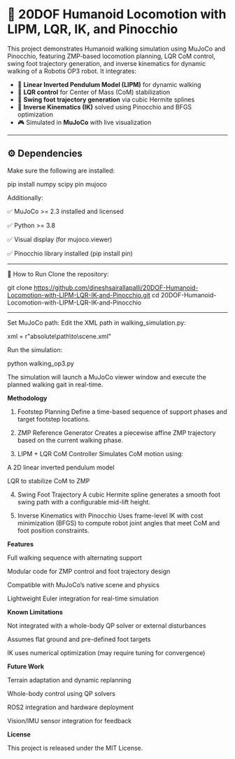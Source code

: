 # 🤖 20DOF Humanoid Locomotion with LIPM, LQR, IK, and Pinocchio

This project demonstrates Humanoid walking simulation using MuJoCo and Pinocchio, featuring ZMP-based locomotion planning, LQR CoM control, swing foot trajectory generation, and inverse kinematics for dynamic walking of a Robotis OP3 robot.  It integrates:

- 🧠 **Linear Inverted Pendulum Model (LIPM)** for dynamic walking
- 🧮 **LQR control** for Center of Mass (CoM) stabilization
- 🦶 **Swing foot trajectory generation** via cubic Hermite splines
- 🔧 **Inverse Kinematics (IK)** solved using Pinocchio and BFGS optimization
- 🎮 Simulated in **MuJoCo** with live visualization


---

## ⚙️ Dependencies

Make sure the following are installed:


pip install numpy scipy pin mujoco

Additionally:

✅ MuJoCo >= 2.3 installed and licensed

✅ Python >= 3.8

✅ Visual display (for mujoco.viewer)

✅ Pinocchio library installed (pip install pin)

---

🚀 How to Run
Clone the repository:

git clone https://github.com/dineshsairallapalli/20DOF-Humanoid-Locomotion-with-LIPM-LQR-IK-and-Pinocchio.git
cd 20DOF-Humanoid-Locomotion-with-LIPM-LQR-IK-and-Pinocchio

---

Set MuJoCo path: Edit the XML path in walking_simulation.py:

xml = r"absolute\path\to\scene.xml"

Run the simulation:

python walking_op3.py

The simulation will launch a MuJoCo viewer window and execute the planned walking gait in real-time.

**Methodology**
1. Footstep Planning
Define a time-based sequence of support phases and target footstep locations.

2. ZMP Reference Generator
Creates a piecewise affine ZMP trajectory based on the current walking phase.

3. LIPM + LQR CoM Controller
Simulates CoM motion using:

A 2D linear inverted pendulum model

LQR to stabilize CoM to ZMP

4. Swing Foot Trajectory
A cubic Hermite spline generates a smooth foot swing path with a configurable mid-lift height.

5. Inverse Kinematics with Pinocchio
Uses frame-level IK with cost minimization (BFGS) to compute robot joint angles that meet CoM and foot position constraints.

**Features**

Full walking sequence with alternating support

Modular code for ZMP control and foot trajectory design

Compatible with MuJoCo’s native scene and physics

Lightweight Euler integration for real-time simulation

**Known Limitations**

Not integrated with a whole-body QP solver or external disturbances

Assumes flat ground and pre-defined foot targets

IK uses numerical optimization (may require tuning for convergence)

**Future Work**

Terrain adaptation and dynamic replanning

Whole-body control using QP solvers

ROS2 integration and hardware deployment

Vision/IMU sensor integration for feedback

**License**

This project is released under the MIT License.
